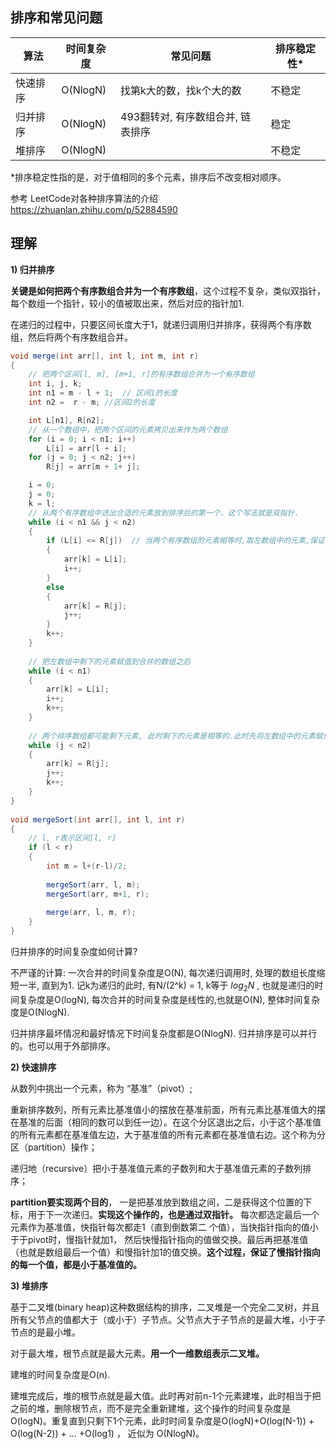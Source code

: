## 排序和常见问题

| 算法     | 时间复杂度 | 常见问题                          | 排序稳定性* |
| -------- | ---------- | --------------------------------- | ----------- |
| 快速排序 | O(NlogN)   | 找第k大的数，找k个大的数          | 不稳定      |
| 归并排序 | O(NlogN)   | 493翻转对, 有序数组合并, 链表排序 | 稳定        |
| 堆排序   | O(NlogN)   |                                   | 不稳定      |

*排序稳定性指的是，对于值相同的多个元素，排序后不改变相对顺序。

参考 LeetCode对各种排序算法的介绍 https://zhuanlan.zhihu.com/p/52884590 

## 理解

**1) 归并排序** 

**关键是如何把两个有序数组合并为一个有序数组**，这个过程不复杂，类似双指针，每个数组一个指针，较小的值被取出来，然后对应的指针加1.

在递归的过程中，只要区间长度大于1，就递归调用归并排序，获得两个有序数组，然后将两个有序数组合并。

```java
void merge(int arr[], int l, int m, int r) 
{ 
    // 把两个区间[l, m], [m+1, r]的有序数组合并为一个有序数组
    int i, j, k; 
    int n1 = m - l + 1;  // 区间1的长度
    int n2 =  r - m; //区间2的长度

    int L[n1], R[n2]; 
	// 从一个数组中，把两个区间的元素拷贝出来作为两个数组
    for (i = 0; i < n1; i++) 
        L[i] = arr[l + i]; 
    for (j = 0; j < n2; j++) 
        R[j] = arr[m + 1+ j]; 

    i = 0; 
    j = 0; 
    k = l; 
    // 从两个有序数组中选出合适的元素放到排序后的第一个，这个写法就是双指针.
    while (i < n1 && j < n2) 
    { 
        if (L[i] <= R[j])  // 当两个有序数组的元素相等时,取左数组中的元素,保证了排序稳定性
        { 
            arr[k] = L[i];  
            i++; 
        } 
        else
        { 
            arr[k] = R[j]; 
            j++; 
        } 
        k++; 
    } 
  	
    // 把左数组中剩下的元素赋值到合并的数组之后
    while (i < n1) 
    { 
        arr[k] = L[i]; 
        i++; 
        k++; 
    } 
  
    // 两个排序数组都可能剩下元素, 此时剩下的元素是相等的.此时先将左数组中的元素赋值到合并数组,再将右数组赋值到合并数组. 保证了排序稳定性
    while (j < n2) 
    { 
        arr[k] = R[j]; 
        j++; 
        k++; 
    } 
} 
  
void mergeSort(int arr[], int l, int r) 
{ 
    // l, r表示区间[l, r]
    if (l < r) 
    { 
        int m = l+(r-l)/2; 
  
        mergeSort(arr, l, m); 
        mergeSort(arr, m+1, r); 
  
        merge(arr, l, m, r); 
    } 
} 
```

归并排序的时间复杂度如何计算?

不严谨的计算: 一次合并的时间复杂度是O(N), 每次递归调用时, 处理的数组长度缩短一半, 直到为1. 记k为递归的此时, 有N/(2^k) = 1, k等于  $log_2N$ , 也就是递归的时间复杂度是O(logN), 每次合并的时间复杂度是线性的,也就是O(N), 整体时间复杂度是O(NlogN).

归并排序最坏情况和最好情况下时间复杂度都是O(NlogN).  归并排序是可以并行的。也可以用于外部排序。

**2) 快速排序**

从数列中挑出一个元素，称为 “基准”（pivot）;

重新排序数列，所有元素比基准值小的摆放在基准前面，所有元素比基准值大的摆在基准的后面（相同的数可以到任一边）。在这个分区退出之后，小于这个基准值的所有元素都在基准值左边，大于基准值的所有元素都在基准值右边。这个称为分区（partition）操作；

递归地（recursive）把小于基准值元素的子数列和大于基准值元素的子数列排序；

**partition要实现两个目的**， 一是把基准放到数组之间，二是获得这个位置的下标，用于下一次递归。**实现这个操作的，也是通过双指针。** 每次都选定最后一个元素作为基准值，快指针每次都走1（直到倒数第二 个值），当快指针指向的值小于于pivot时，慢指针就加1， 然后快慢指针指向的值做交换。最后再把基准值（也就是数组最后一个值）和慢指针加1的值交换。**这个过程，保证了慢指针指向的每一个值，都是小于基准值的。**



**3) 堆排序**

基于二叉堆(binary heap)这种数据结构的排序，二叉堆是一个完全二叉树，并且所有父节点的值都大于（或小于）子节点。父节点大于子节点的是最大堆，小于子节点的是最小堆。

对于最大堆，根节点就是最大元素。**用一个一维数组表示二叉堆。**

建堆的时间复杂度是O(n). 

建堆完成后，堆的根节点就是最大值。此时再对前n-1个元素建堆，此时相当于把之前的堆，删除根节点，而不是完全重新建堆，这个操作的时间复杂度是O(logN)。重复直到只剩下1个元素，此时时间复杂度是O(logN)+O(log(N-1)) + O(log(N-2)) + ... +O(log1) ， 近似为 O(NlogN)。

